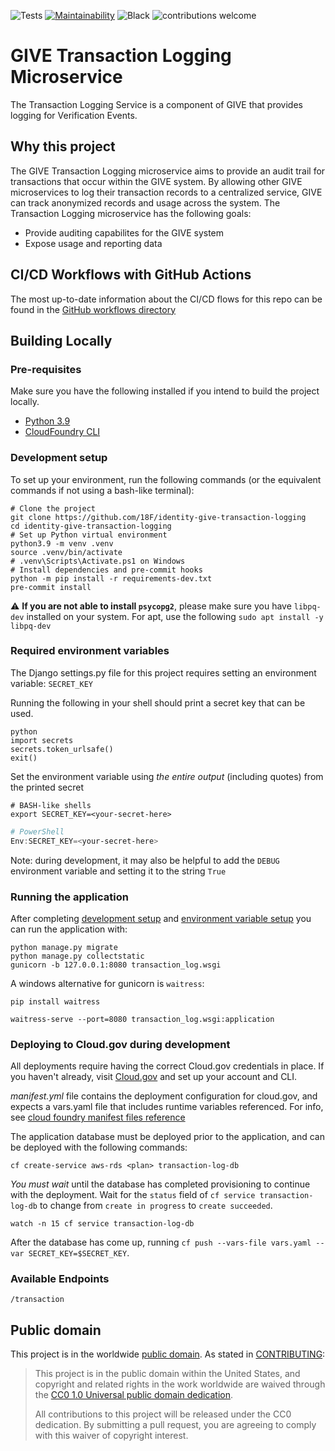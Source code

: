 ![Tests](https://github.com/18F/identity-give-transaction-logging/workflows/Unit-Tests/badge.svg)
[![Maintainability](https://api.codeclimate.com/v1/badges/f9b10f2d60f8e8baef84/maintainability)](https://codeclimate.com/github/18F/identity-give-transaction-logging/maintainability)
![Black](https://github.com/18F/identity-give-transaction-logging/workflows/Black/badge.svg)
![contributions welcome](https://img.shields.io/badge/contributions-welcome-brightgreen.svg?style=flat)

# GIVE Transaction Logging Microservice
The Transaction Logging Service is a component of GIVE that provides logging
for Verification Events.

## Why this project
The GIVE Transaction Logging microservice aims to provide an audit trail for
transactions that occur within the GIVE system. By allowing other GIVE
microservices to log their transaction records to a centralized service, GIVE
can track anonymized records and usage across the system. The Transaction
Logging microservice has the following goals:
* Provide auditing capabilites for the GIVE system
* Expose usage and reporting data

## CI/CD Workflows with GitHub Actions
The most up-to-date information about the CI/CD flows for this repo can be
found in the [GitHub workflows directory](https://github.com/18F/identity-give-transaction-logging/tree/main/.github/workflows)

## Building Locally

### Pre-requisites
Make sure you have the following installed if you intend to build the
project locally.
- [Python 3.9](https://www.python.org/)
- [CloudFoundry CLI](https://docs.cloudfoundry.org/cf-cli/)

### Development setup
To set up your environment, run the following commands (or the equivalent
commands if not using a bash-like terminal):
```shell
# Clone the project
git clone https://github.com/18F/identity-give-transaction-logging
cd identity-give-transaction-logging
# Set up Python virtual environment
python3.9 -m venv .venv
source .venv/bin/activate
# .venv\Scripts\Activate.ps1 on Windows
# Install dependencies and pre-commit hooks
python -m pip install -r requirements-dev.txt
pre-commit install
```

:warning: **If you are not able to install `psycopg2`**, please make sure you
have `libpq-dev` installed on your system. For apt, use the following
`sudo apt install -y libpq-dev`

### Required environment variables
The Django settings.py file for this project requires setting an environment
variable: `SECRET_KEY`

Running the following in your shell should print a secret key that can be used.
```shell
python
import secrets
secrets.token_urlsafe()
exit()

```

Set the environment variable using *the entire output* (including quotes) from
the printed secret
```shell
# BASH-like shells
export SECRET_KEY=<your-secret-here>
```
```powershell
# PowerShell
Env:SECRET_KEY=<your-secret-here>
```
Note: during development, it may also be helpful to add the `DEBUG` environment
variable and setting it to the string `True`

### Running the application
After completing [development setup](#development-setup) and
[environment variable setup](#required-environment-variables) you can run the
application with:

```shell
python manage.py migrate
python manage.py collectstatic
gunicorn -b 127.0.0.1:8080 transaction_log.wsgi
```

A windows alternative for gunicorn is `waitress`:

``` shell
pip install waitress

waitress-serve --port=8080 transaction_log.wsgi:application
```

### Deploying to Cloud.gov during development
All deployments require having the correct Cloud.gov credentials in place. If
you haven't already, visit [Cloud.gov](https://cloud.gov) and set up your
account and CLI.

*manifest.yml* file contains the deployment configuration for cloud.gov, and
expects a vars.yaml file that includes runtime variables referenced. For info,
see [cloud foundry manifest files reference](https://docs.cloudfoundry.org/devguide/deploy-apps/manifest-attributes.html)

The application database must be deployed prior to the application, and can be
deployed with the following commands:
```shell
cf create-service aws-rds <plan> transaction-log-db
```

*You must wait* until the database has completed provisioning to continue with
the deployment. Wait for the `status` field of `cf service transaction-log-db`
to change from `create in progress` to `create succeeded`.
```shell
watch -n 15 cf service transaction-log-db
```

After the database has come up, running
`cf push --vars-file vars.yaml --var SECRET_KEY=$SECRET_KEY`.

### Available Endpoints

`/transaction`

## Public domain

This project is in the worldwide [public domain](LICENSE.md). As stated in
[CONTRIBUTING](CONTRIBUTING.md):

> This project is in the public domain within the United States, and copyright
and related rights in the work worldwide are waived through the
[CC0 1.0 Universal public domain dedication](https://creativecommons.org/publicdomain/zero/1.0/).
>
> All contributions to this project will be released under the CC0 dedication.
By submitting a pull request, you are agreeing to comply with this waiver of
copyright interest.
